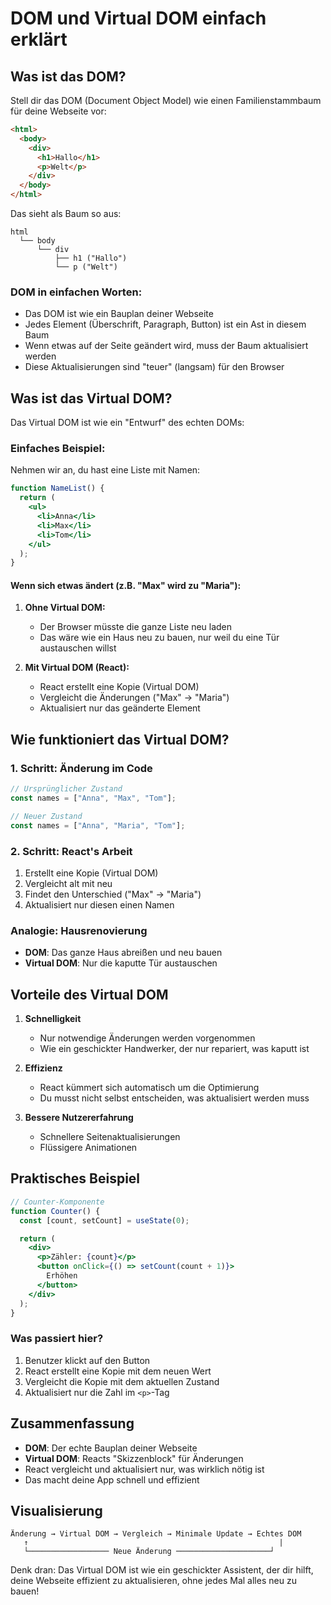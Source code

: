 # DOM und Virtual DOM einfach erklärt

## Was ist das DOM?

Stell dir das DOM (Document Object Model) wie einen Familienstammbaum für deine Webseite vor:

```html
<html>
  <body>
    <div>
      <h1>Hallo</h1>
      <p>Welt</p>
    </div>
  </body>
</html>
```

Das sieht als Baum so aus:
```
html
  └── body
      └── div
          ├── h1 ("Hallo")
          └── p ("Welt")
```

### DOM in einfachen Worten:
- Das DOM ist wie ein Bauplan deiner Webseite
- Jedes Element (Überschrift, Paragraph, Button) ist ein Ast in diesem Baum
- Wenn etwas auf der Seite geändert wird, muss der Baum aktualisiert werden
- Diese Aktualisierungen sind "teuer" (langsam) für den Browser

## Was ist das Virtual DOM?

Das Virtual DOM ist wie ein "Entwurf" des echten DOMs:

### Einfaches Beispiel:

Nehmen wir an, du hast eine Liste mit Namen:

```jsx
function NameList() {
  return (
    <ul>
      <li>Anna</li>
      <li>Max</li>
      <li>Tom</li>
    </ul>
  );
}
```

#### Wenn sich etwas ändert (z.B. "Max" wird zu "Maria"):

1. **Ohne Virtual DOM:**
   - Der Browser müsste die ganze Liste neu laden
   - Das wäre wie ein Haus neu zu bauen, nur weil du eine Tür austauschen willst

2. **Mit Virtual DOM (React):**
   - React erstellt eine Kopie (Virtual DOM)
   - Vergleicht die Änderungen ("Max" → "Maria")
   - Aktualisiert nur das geänderte Element

## Wie funktioniert das Virtual DOM?

### 1. Schritt: Änderung im Code
```jsx
// Ursprünglicher Zustand
const names = ["Anna", "Max", "Tom"];

// Neuer Zustand
const names = ["Anna", "Maria", "Tom"];
```

### 2. Schritt: React's Arbeit
1. Erstellt eine Kopie (Virtual DOM)
2. Vergleicht alt mit neu
3. Findet den Unterschied ("Max" → "Maria")
4. Aktualisiert nur diesen einen Namen

### Analogie: Hausrenovierung
- **DOM**: Das ganze Haus abreißen und neu bauen
- **Virtual DOM**: Nur die kaputte Tür austauschen

## Vorteile des Virtual DOM

1. **Schnelligkeit**
   - Nur notwendige Änderungen werden vorgenommen
   - Wie ein geschickter Handwerker, der nur repariert, was kaputt ist

2. **Effizienz**
   - React kümmert sich automatisch um die Optimierung
   - Du musst nicht selbst entscheiden, was aktualisiert werden muss

3. **Bessere Nutzererfahrung**
   - Schnellere Seitenaktualisierungen
   - Flüssigere Animationen

## Praktisches Beispiel

```jsx
// Counter-Komponente
function Counter() {
  const [count, setCount] = useState(0);

  return (
    <div>
      <p>Zähler: {count}</p>
      <button onClick={() => setCount(count + 1)}>
        Erhöhen
      </button>
    </div>
  );
}
```

### Was passiert hier?
1. Benutzer klickt auf den Button
2. React erstellt eine Kopie mit dem neuen Wert
3. Vergleicht die Kopie mit dem aktuellen Zustand
4. Aktualisiert nur die Zahl im `<p>`-Tag

## Zusammenfassung

- **DOM**: Der echte Bauplan deiner Webseite
- **Virtual DOM**: Reacts "Skizzenblock" für Änderungen
- React vergleicht und aktualisiert nur, was wirklich nötig ist
- Das macht deine App schnell und effizient

## Visualisierung

```
Änderung → Virtual DOM → Vergleich → Minimale Update → Echtes DOM
   ↑                                                        |
   └────────────────── Neue Änderung ─────────────────────┘
```

Denk dran: Das Virtual DOM ist wie ein geschickter Assistent, der dir hilft, deine Webseite effizient zu aktualisieren, ohne jedes Mal alles neu zu bauen!
